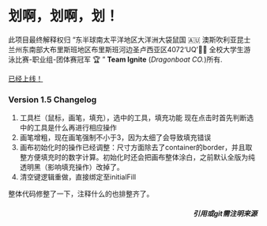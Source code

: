 # 划啊，划啊，划！

此项目最终解释权归 “东半球南太平洋地区大洋洲大袋鼠国 🇦🇺 澳斯吹利亚昆士兰州东南部大布里斯班地区布里斯班河边圣卢西亚区4072‘UQ’🏊🏻‍  全校大学生游泳比赛-职业组-团体赛冠军 🏆️ ” **Team Ignite** (*Dragonboat CO.*)所有.

[已经上线！](https://s4523761-fableous.uqcloud.net/index.html)

### Version 1.5 Changelog
1. 工具栏（鼠标，画笔，填充），选中的工具，填充功能
现在点击时首先判断选中的工具是什么再进行相应操作
2. 画笔增粗，现在画笔强制不小于3，因为太细了会导致填充错误
3. 画布初始化时的操作已经调整：尺寸方面除去了container的border，并且取整方便填充时的数字计算。初始化时还会把画布整体涂白，之前默认全版为纯透明黑（影响填充操作）改掉了。
4. 清空键逻辑重做，直接绑定至initialFill

整体代码修整了一下，注释什么的也排整齐了。

##### <div align="right">*引用或git需注明来源*</div>
